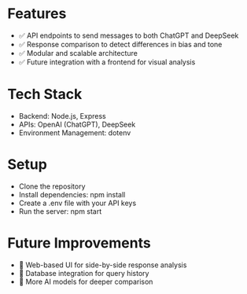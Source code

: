 # Features
- ✅ API endpoints to send messages to both ChatGPT and DeepSeek
- ✅ Response comparison to detect differences in bias and tone
- ✅ Modular and scalable architecture
- ✅ Future integration with a frontend for visual analysis

# Tech Stack
- Backend: Node.js, Express
- APIs: OpenAI (ChatGPT), DeepSeek
- Environment Management: dotenv

# Setup
- Clone the repository
- Install dependencies: npm install
- Create a .env file with your API keys
- Run the server: npm start
  
# Future Improvements
- 🔹 Web-based UI for side-by-side response analysis
- 🔹 Database integration for query history
- 🔹 More AI models for deeper comparison
